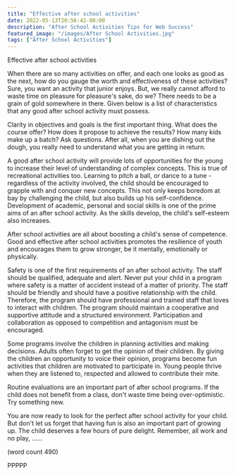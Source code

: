 ```yaml
---
title: "Effective after school activities"
date: 2022-05-13T20:56:42-08:00
description: "After School Activities Tips for Web Success"
featured_image: "/images/After School Activities.jpg"
tags: ["After School Activities"]
---
```


Effective after school activities

When there are so many activities on offer, and each one looks as good as 
the next, how do you gauge the worth and effectiveness of these 
activities? Sure, you want an activity that junior enjoys. But, we really 
cannot afford to waste time on pleasure for pleasure's sake, do we? There 
needs to be a grain of gold somewhere in there. Given below is a list of 
characteristics that any good after school activity must possess.

Clarity in objectives and goals is the first important thing. What does 
the course offer? How does it propose to achieve the results? How many 
kids make up a batch? Ask questions. After all, when you are dishing out 
the dough, you really need to understand what you are getting in return.

A good after school activity will provide lots of opportunities for the 
young to increase their level of understanding of complex concepts. This 
is true of recreational activities too. Learning to pitch a ball, or dance 
to a tune - regardless of the activity involved, the child should be 
encouraged to grapple with and conquer new concepts. This not only keeps 
boredom at bay by challenging the child, but also builds up his 
self-confidence. Development of academic, personal and social skills is 
one of the prime aims of an after school activity. As the skills develop, 
the child's self-esteem also increases.

After school activities are all about boosting a child's sense of 
competence. Good and effective after school activities promotes the 
resilience of youth and encourages them to grow stronger, be it mentally, 
emotionally or physically.

Safety is one of the first requirements of an after school activity. The 
staff should be qualified, adequate and alert. Never put your child in a 
program where safety is a matter of accident instead of a matter of 
priority. The staff should be friendly and should have a positive 
relationship with the child. Therefore, the program should have 
professional and trained staff that loves to interact with children. The 
program should maintain a cooperative and supportive attitude and a 
structured environment. Participation and collaboration as opposed to 
competition and antagonism must be encouraged. 

Some programs involve the children in planning activities and making 
decisions. Adults often forget to get the opinion of their children. By 
giving the children an opportunity to voice their opinion, programs become 
fun activities that children are motivated to participate in. Young people 
thrive when they are listened to, respected and allowed to contribute 
their mite. 

Routine evaluations are an important part of after school programs. If the 
child does not benefit from a class, don't waste time being 
over-optimistic. Try something new. 

You are now ready to look for the perfect after school activity for your 
child. But don't let us forget that having fun is also an important part 
of growing up. The child deserves a few hours of pure delight. Remember, 
all work and no play, ……

(word count 490)

PPPPP


